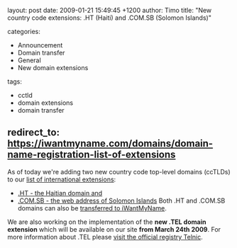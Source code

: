 layout: post
date: 2009-01-21 15:49:45 +1200
author: Timo
title: "New country code extensions: .HT (Haiti) and .COM.SB (Solomon Islands)"

categories:
  - Announcement
  - Domain transfer
  - General
  - New domain extensions

tags:
  - cctld
  - domain extensions
  - domain transfer

redirect_to: https://iwantmyname.com/domains/domain-name-registration-list-of-extensions
----

As of today we're adding two new country code top-level domains (ccTLDs) to our [list of international extensions](https://iwantmyname.com/domains/domain-name-registration-list-of-extensions):

*   [.HT - the Haitian domain and](https://iwantmyname.com/domains/ht-haitian-domain-name-registration-for-haiti)
*   [.COM.SB - the web address of Solomon Islands](https://iwantmyname.com/domains/com.sb-domain-name-registration-for-solomon-islands)
Both .HT and .COM.SB domains can also be [transferred to iWantMyName](https://iwantmyname.com/domains/domain-transfer).

We are also working on the implementation of the **new .TEL domain extension** which will be available on our site **from March 24th 2009**. For more information about .TEL please [visit the official registry Telnic](http://telnic.org/).

